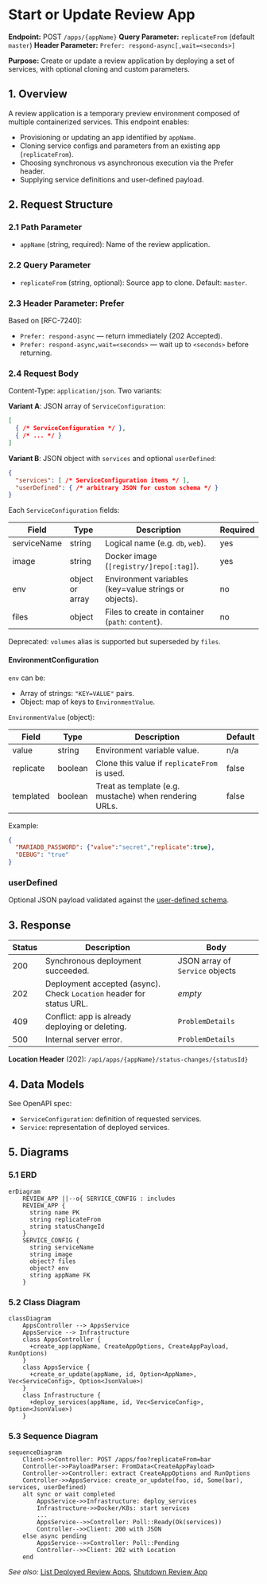 <!--
  Detailed spec for the "Start or Update Review App" feature.
-->
# Start or Update Review App

**Endpoint:** POST `/apps/{appName}`
**Query Parameter:** `replicateFrom` (default `master`)
**Header Parameter:** `Prefer: respond-async[,wait=<seconds>]`

**Purpose:** Create or update a review application by deploying a set of services, with optional cloning and custom parameters.

## 1. Overview

A review application is a temporary preview environment composed of multiple containerized services. This endpoint enables:
- Provisioning or updating an app identified by `appName`.
- Cloning service configs and parameters from an existing app (`replicateFrom`).
- Choosing synchronous vs asynchronous execution via the Prefer header.
- Supplying service definitions and user-defined payload.

## 2. Request Structure

### 2.1 Path Parameter
- `appName` (string, required): Name of the review application.

### 2.2 Query Parameter
- `replicateFrom` (string, optional): Source app to clone. Default: `master`.

### 2.3 Header Parameter: Prefer
Based on [RFC-7240]:
- `Prefer: respond-async` — return immediately (202 Accepted).
- `Prefer: respond-async,wait=<seconds>` — wait up to `<seconds>` before returning.

### 2.4 Request Body
Content-Type: `application/json`. Two variants:

**Variant A**: JSON array of `ServiceConfiguration`:
```json
[
  { /* ServiceConfiguration */ },
  { /* ... */ }
]
```

**Variant B**: JSON object with `services` and optional `userDefined`:
```json
{
  "services": [ /* ServiceConfiguration items */ ],
  "userDefined": { /* arbitrary JSON for custom schema */ }
}
```

Each `ServiceConfiguration` fields:

| Field       | Type                    | Description                                                             | Required |
|-------------|-------------------------|-------------------------------------------------------------------------|----------|
| serviceName | string                  | Logical name (e.g. `db`, `web`).                                        | yes      |
| image       | string                  | Docker image (`[registry/]repo[:tag]`).                                 | yes      |
| env         | object or array         | Environment variables (key=value strings or objects).                  | no       |
| files       | object                  | Files to create in container (`path`: `content`).                       | no       |

Deprecated: `volumes` alias is supported but superseded by `files`.

#### EnvironmentConfiguration
`env` can be:
- Array of strings: `"KEY=VALUE"` pairs.
- Object: map of keys to `EnvironmentValue`.

`EnvironmentValue` (object):

| Field     | Type    | Description                                            | Default |
|-----------|---------|--------------------------------------------------------|---------|
| value     | string  | Environment variable value.                            | n/a     |
| replicate | boolean | Clone this value if `replicateFrom` is used.           | false   |
| templated | boolean | Treat as template (e.g. mustache) when rendering URLs. | false   |

Example:
```json
{
  "MARIADB_PASSWORD": {"value":"secret","replicate":true},
  "DEBUG": "true"
}
```

### userDefined
Optional JSON payload validated against the [user-defined schema](../user-defined-schema.md).

## 3. Response

| Status | Description                                                              | Body                               |
|--------|--------------------------------------------------------------------------|------------------------------------|
| 200    | Synchronous deployment succeeded.                                         | JSON array of `Service` objects    |
| 202    | Deployment accepted (async). Check `Location` header for status URL.     | *empty*                            |
| 409    | Conflict: app is already deploying or deleting.                           | `ProblemDetails`                   |
| 500    | Internal server error.                                                   | `ProblemDetails`                   |

**Location Header** (202): `/api/apps/{appName}/status-changes/{statusId}`

## 4. Data Models

See OpenAPI spec:
- `ServiceConfiguration`: definition of requested services.
- `Service`: representation of deployed services.

## 5. Diagrams

### 5.1 ERD
```mermaid
erDiagram
    REVIEW_APP ||--o{ SERVICE_CONFIG : includes
    REVIEW_APP {
      string name PK
      string replicateFrom
      string statusChangeId
    }
    SERVICE_CONFIG {
      string serviceName
      string image
      object? files
      object? env
      string appName FK
    }
```

### 5.2 Class Diagram
```mermaid
classDiagram
    AppsController --> AppsService
    AppsService --> Infrastructure
    class AppsController {
      +create_app(appName, CreateAppOptions, CreateAppPayload, RunOptions)
    }
    class AppsService {
      +create_or_update(appName, id, Option<AppName>, Vec<ServiceConfig>, Option<JsonValue>)
    }
    class Infrastructure {
      +deploy_services(appName, id, Vec<ServiceConfig>, Option<JsonValue>)
    }
```

### 5.3 Sequence Diagram
```mermaid
sequenceDiagram
    Client->>Controller: POST /apps/foo?replicateFrom=bar
    Controller->>PayloadParser: FromData<CreateAppPayload>
    Controller->>Controller: extract CreateAppOptions and RunOptions
    Controller->>AppsService: create_or_update(foo, id, Some(bar), services, userDefined)
    alt sync or wait completed
        AppsService->>Infrastructure: deploy_services
        Infrastructure->>Docker/K8s: start services
        ...
        AppsService-->>Controller: Poll::Ready(Ok(services))
        Controller-->>Client: 200 with JSON
    else async pending
        AppsService-->>Controller: Poll::Pending
        Controller-->>Client: 202 with Location
    end
```


*See also:* [List Deployed Review Apps](list-deployed-review-apps.md), [Shutdown Review App](shutdown-review-app.md)